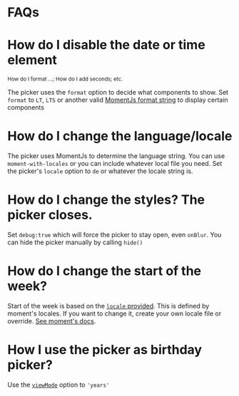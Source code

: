 # FAQs

# How do I disable the date or time element
<small>How do I format ...; How do I add seconds; etc.</small>

The picker uses the `format` option to decide what components to show. Set `format` to `LT`, `LTS` or another valid [MomentJs format string](http://momentjs.com/docs/#/displaying/format/) to display certain components

# How do I change the language/locale

The picker uses MomentJs to determine the language string. You can use `moment-with-locales` or you can include whatever local file you need. Set the picker's `locale` option to `de` or whatever the locale string is.

# How do I change the styles? The picker closes.

Set `debug:true` which will force the picker to stay open, even `onBlur`. You can hide the picker manually by calling `hide()`

# How do I change the start of the week?

Start of the week is based on the [`locale` provided](Options.md#locale). This is defined by moment's locales. If you want to change it, create your own locale file or override. [See moment's docs](http://momentjs.com/docs/#/i18n/).

# How I use the picker as birthday picker?

Use the [`viewMode`](Options.md#viewmode) option to `'years'`